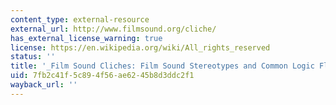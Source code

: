 ```yaml
---
content_type: external-resource
external_url: http://www.filmsound.org/cliche/
has_external_license_warning: true
license: https://en.wikipedia.org/wiki/All_rights_reserved
status: ''
title: '_Film Sound Cliches: Film Sound Stereotypes and Common Logic Flaws_'
uid: 7fb2c41f-5c89-4f56-ae62-45b8d3ddc2f1
wayback_url: ''
---
```

